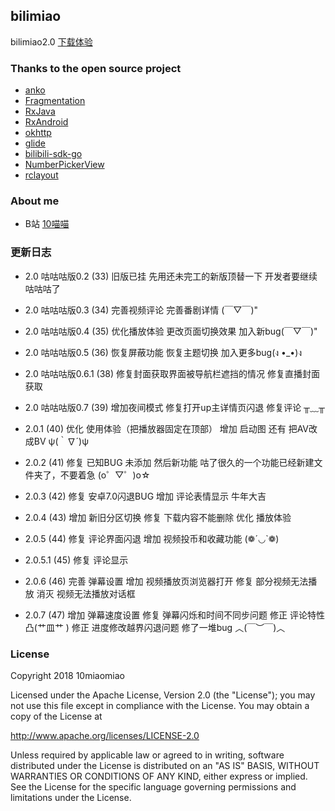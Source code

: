## bilimiao
bilimiao2.0 
[下载体验](https://www.coolapk.com/apk/164982)

### Thanks to the open source project
* [anko](https://github.com/Kotlin/anko)
* [Fragmentation](https://github.com/YoKeyword/Fragmentation)
* [RxJava](https://github.com/ReactiveX/RxJava)
* [RxAndroid](https://github.com/ReactiveX/RxAndroid)
* [okhttp](https://github.com/square/okhttp)
* [glide](https://github.com/bumptech/glide)
* [bilibili-sdk-go](https://github.com/WhiteBlue/bilibili-sdk-go)
* [NumberPickerView](https://github.com/Carbs0126/NumberPickerView)
* [rclayout](https://github.com/GcsSloop/rclayout)

### About me
* B站 [10喵喵](https://space.bilibili.com/6789810/)

### 更新日志
* 2.0 咕咕咕版0.2 (33)
旧版已挂
先用还未完工的新版顶替一下
开发者要继续咕咕咕了

* 2.0 咕咕咕版0.3 (34)
完善视频评论
完善番剧详情
(￣▽￣)"

* 2.0 咕咕咕版0.4 (35)
优化播放体验
更改页面切换效果
加入新bug(￣▽￣)"

* 2.0 咕咕咕版0.5 (36)
恢复屏蔽功能
恢复主题切换
加入更多bug(ง •_•)ง

* 2.0 咕咕咕版0.6.1 (38)
修复封面获取界面被导航栏遮挡的情况
修复直播封面获取

* 2.0 咕咕咕版0.7 (39)
增加夜间模式
修复打开up主详情页闪退
修复评论
╥﹏╥

* 2.0.1 (40)
优化 使用体验（把播放器固定在顶部）
增加 启动图
还有 把AV改成BV ψ(｀∇´)ψ

* 2.0.2 (41)
修复 已知BUG
未添加 然后新功能
咕了很久的一个功能已经新建文件夹了，不要着急
(o゜▽゜)o☆

* 2.0.3 (42)
修复 安卓7.0闪退BUG
增加 评论表情显示
牛年大吉

* 2.0.4 (43)
增加 新旧分区切换
修复 下载内容不能删除
优化 播放体验

* 2.0.5 (44)
修复 评论界面闪退
增加 视频投币和收藏功能
(❁´◡`❁)

* 2.0.5.1 (45)
修复 评论显示

* 2.0.6 (46)
完善 弹幕设置
增加 视频播放页浏览器打开
修复 部分视频无法播放
消灭 视频无法播放对话框

* 2.0.7 (47)
增加 弹幕速度设置
修复 弹幕闪烁和时间不同步问题
修正 评论特性 凸(艹皿艹 )
修正 进度修改越界闪退问题
修了一堆bug ︿(￣︶￣)︿

### License
 Copyright 2018 10miaomiao

 Licensed under the Apache License, Version 2.0 (the "License"); you may not use this file except in compliance with the License. You may obtain a copy of the License at

 http://www.apache.org/licenses/LICENSE-2.0

 Unless required by applicable law or agreed to in writing, software distributed under the License is distributed on an "AS IS" BASIS, WITHOUT WARRANTIES OR CONDITIONS OF ANY KIND, either express or implied. See the License for the specific language governing permissions and limitations under the License.